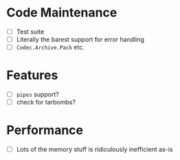 # Code Maintenance
- [ ] Test suite
- [ ] Literally the barest support for error handling
- [ ] `Codec.Archive.Pack` etc.
# Features
- [ ] `pipes` support?
- [ ] check for tarbombs?
# Performance
- [ ] Lots of the memory stuff is ridiculously inefficient as-is
